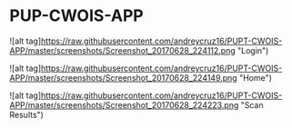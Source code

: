 # PUP-CWOIS-APP


![alt tag]https://raw.githubusercontent.com/andreycruz16/PUPT-CWOIS-APP/master/screenshots/Screenshot_20170628_224112.png "Login")

![alt tag]https://raw.githubusercontent.com/andreycruz16/PUPT-CWOIS-APP/master/screenshots/Screenshot_20170628_224149.png "Home")

![alt tag]https://raw.githubusercontent.com/andreycruz16/PUPT-CWOIS-APP/master/screenshots/Screenshot_20170628_224223.png "Scan Results")





